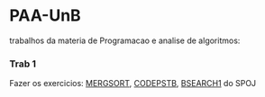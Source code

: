 # PAA-UnB

trabalhos da materia de Programacao e analise de algoritmos:

### Trab 1
Fazer os exercicios: [MERGSORT](http://www.spoj.com/problems/MERGSORT/), [CODEPSTB](http://www.spoj.com/problems/CODESPTB/), [BSEARCH1](http://www.spoj.com/problems/BSEARCH1/) do SPOJ
